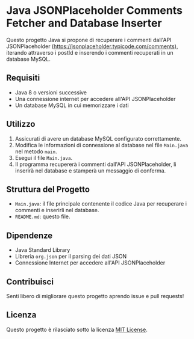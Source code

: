 # Java JSONPlaceholder Comments Fetcher and Database Inserter

Questo progetto Java si propone di recuperare i commenti dall'API JSONPlaceholder (https://jsonplaceholder.typicode.com/comments), iterando attraverso i postId e inserendo i commenti recuperati in un database MySQL.

## Requisiti

- Java 8 o versioni successive
- Una connessione internet per accedere all'API JSONPlaceholder
- Un database MySQL in cui memorizzare i dati

## Utilizzo

1. Assicurati di avere un database MySQL configurato correttamente.
2. Modifica le informazioni di connessione al database nel file `Main.java` nel metodo `main`.
3. Esegui il file `Main.java`.
4. Il programma recupererà i commenti dall'API JSONPlaceholder, li inserirà nel database e stamperà un messaggio di conferma.

## Struttura del Progetto

- `Main.java`: il file principale contenente il codice Java per recuperare i commenti e inserirli nel database.
- `README.md`: questo file.

## Dipendenze

- Java Standard Library
- Libreria `org.json` per il parsing dei dati JSON
- Connessione Internet per accedere all'API JSONPlaceholder

## Contribuisci

Senti libero di migliorare questo progetto aprendo issue e pull requests!

## Licenza

Questo progetto è rilasciato sotto la licenza [MIT License](LICENSE).
